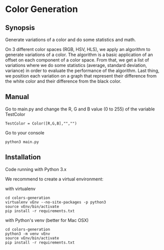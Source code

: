 # Color Generation

## Synopsis

Generate variations of a color and do some statistics and math.

On 3 different color spaces (RGB, HSV, HLS), we apply an algorithm to generate variations of a color. 
The algorithm is a basic application of an offset on each component of a color space.
From that, we get a list of variations where we do some statistics (average, standard deviation, variance) in order to evaluate the performance of the algorithm.
Last thing, we position each variation on a graph that represent their difference from the white color and their difference from the black color.

## Manual

Go to main.py and change the R, G and B value (0 to 255) of the variable TestColor

```
TestColor = Color([R,G,B],"","")
```

Go to your console

```
python3 main.py
```

## Installation

Code running with Python 3.x

We recommend to create a virtual environment:

with virtualenv
```
cd colors-generation
virtualenv vEnv --no-site-packages -p python3
source vEnv/bin/activate
pip install -r requirements.txt
```
with Python's venv (better for Mac OSX)
```
cd colors-generation
python3 -m venv vEnv
source vEnv/bin/activate
pip install -r requirements.txt
```



